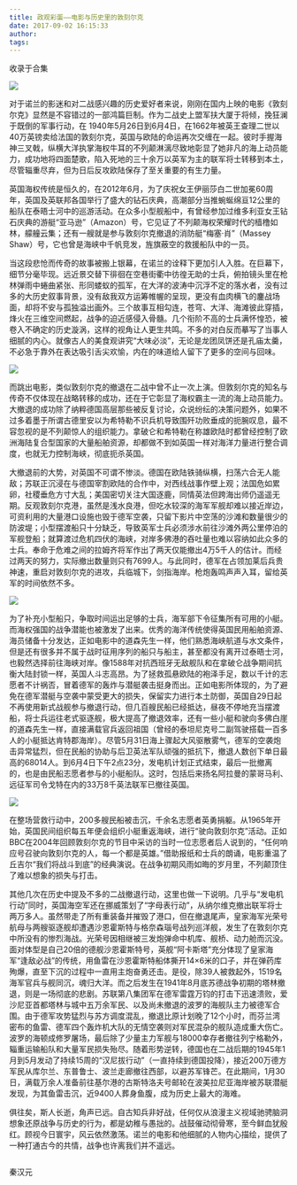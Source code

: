 ```yaml
---
title: 政观彩蛋——电影与历史里的敦刻尔克
date: 2017-09-02 16:15:33
author: 
tags: 
---
```



收录于合集

**<img src='/images/645/2.png' width='auto' />**

对于诺兰的影迷和对二战感兴趣的历史爱好者来说，刚刚在国内上映的电影《敦刻尔克》显然是不容错过的一部鸿篇巨制。作为二战史上盟军扶大厦于将倾，挽狂澜于既倒的军事行动，在
1940年5月26日到6月4日，在1662年被英王查理二世以40万英镑卖给法国的敦刻尔克，英国与欧陆的命运再次交缠在一起。彼时手握海神三叉戟，纵横大洋执掌海权牛耳的不列颠淋漓尽致地彰显了她非凡的海上动员能力，成功地将四面楚歌，陷入死地的三十余万以英军为主的联军将士转移到本土，尽管辎重尽弃，但为日后反攻欧陆保存了至关重要的有生力量。

英国海权传统是恒久的，在2012年6月，为了庆祝女王伊丽莎白二世加冕60周年，英国及英联邦各国举行了盛大的钻石庆典，高潮部分当推蜿蜒绵亘12公里的船队在泰晤士河中的巡游活动。在众多小型舰船中，有曾经参加过维多利亚女王钻石庆典的游艇“亚马逊”（Amazon）号，它见证了不列颠海权荣耀时代的樯橹如林，艨艟云集；还有一艘就是参与敦刻尔克撤退的消防艇“梅塞·肖”（Massey
Shaw）号，它也曾是海峡中千帆竞发，旌旗蔽空的救援船队中的一员。

当这段悲怆而传奇的故事被搬上银幕，在诺兰的诠释下更加引人入胜。在巨幕下，细节分毫毕现。远近景交替下徘徊在空巷街衢中彷徨无助的士兵，俯拍镜头里在枪林弹雨中蜷曲紧张、形同蝼蚁的孤军，在大洋的波涛中沉浮不定的落水者，没有过多的大历史叙事背景，没有敌我双方运筹帷幄的呈现，更没有血肉横飞的鏖战场面，却将不安与孤独溢出画外。三个故事互相勾连，苍穹、大洋、海滩彼此穿插，烽火在三维空间燃起，战争的迫近感侵入骨髓。几个衔阶不高的士兵满怀惶恐，被卷入不确定的历史漩涡，这样的视角让人更生共鸣。不多的对白反而摹写了当事人细腻的内心。就像古人的美食观讲究“大味必淡”，无论是龙团凤饼还是孔庙太羹，不必急于靠外在表达吸引舌尖欢愉，内在的味道给人留下了更多的空间与回味。

![](/images/645/3.jpeg)

而跳出电影，类似敦刻尔克的撤退在二战中曾不止一次上演。但敦刻尔克的知名与传奇不仅体现在战略转移的成功，还在于它彰显了海权霸主一流的海上动员能力。大撤退的成功除了纳粹德国高层那些被反复讨论，众说纷纭的决策问题外，如果不过多着墨于所谓古德里安以为希特勒不识兵机导致围歼功败垂成的扼腕叹息，最不容忽视的是不列颠惊人的组织能力。拿破仑和希特勒在称雄欧陆时都曾经控制了欧洲海陆复合型国家的大量船舶资源，却都做不到如英国一样对海洋力量进行整合调度，也就无力控制海峡，彻底扼杀英国。

大撤退前的大势，对英国不可谓不惨淡。德国在欧陆铁骑纵横，扫荡六合无人能敌；苏联正沉浸在与德国宰割欧陆的合作中，对西线战事作壁上观；法国危如累卵，社稷垂危方寸大乱；美国密切关注大国逐鹿，同情英法但跨海出师仍遥遥无期。反观敦刻尔克港，虽然是浅水良港，但吃水较深的海军军舰却难以接近岸边，可资利用的大量港口设施也毁于德军空袭，只留下影片中空荡的沙滩和数量很少的防波堤；小型摆渡船只十分缺乏，导致英军士兵必须涉水前往沙滩外两公里停泊的军舰登船；就算渡过危机四伏的海峡，对岸多佛港的吞吐量也难以容纳如此众多的士兵。奉命于危难之间的拉姆齐将军作出了两天仅能撤出4万5千人的估计。而经过两天的努力，实际撤出数量则只有7699人。与此同时，德军在占领加莱后兵贵神速，重启对敦刻尔克的进攻，兵临城下，剑指海岸。枪炮轰鸣声声入耳，留给英军的时间依然不多。

![](/images/645/4.jpeg)

为了补充小型船只，争取时间运出足够的士兵，海军部下令征集所有可用的小艇。而海权强国的战争潜能也被激发了出来。优秀的海洋传统使得英国民用船舶资源、海员储备十分发达，正如电影中的道森先生一样，他们熟悉海峡航道与水文条件，但是还有很多并不属于战时征用序列的船只与船主，甚至都没有离开过泰晤士河，也毅然选择前往海峡对岸。像1588年对抗西班牙无敌舰队和在拿破仑战争期间抗衡大陆封锁一样，英国人斗志高昂。为了拯救孤悬欧陆的袍泽手足，数以千计的志愿者不计祸否，冒着德军的轰炸与潜艇袭击挺身而出。正如电影所体现的，为了避免在德军潜艇与空袭中蒙受更大的损失，保留实力进行本土防御，英国自29日起不再使用新式战舰参与撤退行动，但几百艘民船已经抵达，昼夜不停地充当摆渡船，将士兵运往老式驱逐舰，极大提高了撤退效率，还有一些小艇和驶向多佛白崖的道森先生一样，直接满载官兵返回祖国（曾经的泰坦尼克号二副驾驶搭载一百多人的小艇抵达肯特郡海岸）。尽管5月31日海上骤起大风驱散雾气，德军的空袭炮击异常猛烈，但在民船的协助与后卫英法军队顽强的抵抗下，撤退人数创下单日最高的68014人。到6月4日下午2点23分，发电机计划正式结束，最后一批撤离的，也是由民船志愿者参与的小艇船队。这时，包括后来扬名阿拉曼的蒙哥马利、远征军司令戈特在内的33万8千英法联军已撤往英国。

![](/images/645/5.jpeg)

在整场营救行动中，200多艘民船被击沉，千余名志愿者英勇捐躯。从1965年开始，英国民间组织每五年便会组织小艇重返海峡，进行“驶向敦刻尔克”活动。正如BBC在2004年回顾敦刻尔克的节目中采访的当时一位志愿者后人说到的，“任何响应号召驶向敦刻尔克的人，每一个都是英雄。”借助报纸和士兵的朗诵，电影重温了丘吉尔“我们将战斗到底”的经典演说。在战争初期风雨如晦的岁月里，不列颠顶住了难以想象的损失与打击。

其他几次在历史中提及不多的二战撤退行动，这里也做一下说明。几乎与“发电机行动”同时，英国海空军还在挪威策划了“字母表行动”，从纳尔维克撤出联军将士两万多人。虽然带走了所有重装备并摧毁了港口，但在撤退尾声，皇家海军光荣号航母与两艘驱逐舰却遭遇沙恩霍斯特与格奈森瑙号战列巡洋舰，发生了在敦刻尔克中所没有的惨烈海战。光荣号因相继被三发炮弹命中机库、舰桥、动力舱而沉没。面对体型是自己20倍的德舰沙恩霍斯特号，英舰“阿卡斯塔”充分体现了皇家海军“逢敌必战”的传统，用鱼雷在沙恩霍斯特船体撕开14×6米的口子，并在弹药库殉爆，直至下沉的过程中一直用主炮奋勇还击。是役，除39人被救起外，1519名海军官兵与舰同沉，魂归大洋。而之后发生在1941年8月底苏德战争初期的塔林撤退，则是一场彻底的悲剧。苏联第八集团军在德军雷霆万钧的打击下迅速溃败，爱沙尼亚首都塔林与城中五万余军民、以及尚未撤退的波罗的海舰队主力被德军合围。由于德军攻势猛烈与苏方调度混乱，撤退比原计划晚了12个小时，而芬兰湾密布的鱼雷、德军四个轰炸机大队的无情空袭则对军民混杂的舰队造成重大伤亡。波罗的海顿成修罗屠场，最后除了少量主力军舰与18000幸存者撤往列宁格勒外，辎重运输船队和大量军民损失殆尽。随着形势逆转，德国也在二战后期的1945年1月到5月发动了持续15周的“汉尼拔行动”（一直持续到德国投降），接近200万德方军民从库尔兰、东普鲁士、波兰走廊撤往西部，以避苏军锋芒。在此期间，1月30日，满载万余人准备前往基尔港的古斯特洛夫号邮轮在波美拉尼亚海岸被苏联潜艇发现，为其鱼雷击沉，近9400人葬身鱼腹，成为历史上最大的海难。

俱往矣，斯人长逝，角声已远。自古知兵非好战，任何仅从浪漫主义视域驰骋脑洞想象还原战争与历史的行为，都是幼稚与愚拙的。战鼓催动彻骨寒，至今鲜血犹殷红。顾视今日寰宇，风云依然激荡。诺兰的电影和他细腻的人物内心描绘，提供了一种打通古今的共情，战争也许离我们并不遥远。

  

![]()

秦汉元

